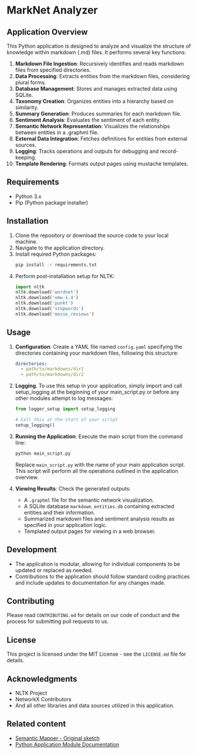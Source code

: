 # MarkNet Analyzer

## Application Overview

This Python application is designed to analyze and visualize the structure of knowledge within markdown (.md) files. It performs several key functions:

1. **Markdown File Ingestion**: Recursively identifies and reads markdown files from specified directories.
2. **Data Processing**: Extracts entities from the markdown files, considering plural forms.
3. **Database Management**: Stores and manages extracted data using SQLite.
4. **Taxonomy Creation**: Organizes entities into a hierarchy based on similarity.
5. **Summary Generation**: Produces summaries for each markdown file.
6. **Sentiment Analysis**: Evaluates the sentiment of each entity.
7. **Semantic Network Representation**: Visualizes the relationships between entities in a .graphml file.
8. **External Data Integration**: Fetches definitions for entities from external sources.
9. **Logging**: Tracks operations and outputs for debugging and record-keeping.
10. **Template Rendering**: Formats output pages using mustache templates.

## Requirements

- Python 3.x
- Pip (Python package installer)

## Installation

1. Clone the repository or download the source code to your local machine.
2. Navigate to the application directory.
3. Install required Python packages:
   ```bash
   pip install -r requirements.txt
   ```
4. Perform post-installation setup for NLTK:
   ```python
   import nltk
   nltk.download('wordnet')
   nltk.download('omw-1.4')
   nltk.download('punkt')
   nltk.download('stopwords')
   nltk.download('movie_reviews')
   ```

## Usage

1. **Configuration**: Create a YAML file named `config.yaml` specifying the directories containing your markdown files, following this structure:
   ```yaml
   directories:
     - path/to/markdowns/dir1
     - path/to/markdowns/dir2
   ```

2. **Logging**. To use this setup in your application, simply import and call setup_logging at the beginning of your main_script.py or before any other modules attempt to log messages:

    ```python
    from logger_setup import setup_logging
    
    # Call this at the start of your script
    setup_logging()
    ```

4. **Running the Application**: Execute the main script from the command line:
   ```bash
   python main_script.py
   ```
   Replace `main_script.py` with the name of your main application script. This script will perform all the operations outlined in the application overview.

5. **Viewing Results**: Check the generated outputs:
   - A `.graphml` file for the semantic network visualization.
   - A SQLite database `markdown_entities.db` containing extracted entities and their information.
   - Summarized markdown files and sentiment analysis results as specified in your application logic.
   - Templated output pages for viewing in a web browser.

## Development

- The application is modular, allowing for individual components to be updated or replaced as needed.
- Contributions to the application should follow standard coding practices and include updates to documentation for any changes made.

## Contributing

Please read `CONTRIBUTING.md` for details on our code of conduct and the process for submitting pull requests to us.

## License

This project is licensed under the MIT License - see the `LICENSE.md` file for details.

## Acknowledgments

- NLTK Project
- NetworkX Contributors
- And all other libraries and data sources utilized in this application.

## Related content

- [Semantic Mapper - Original sketch](appplication_orginal.md)
- [Python Application Module Documentation](application_docs.md)